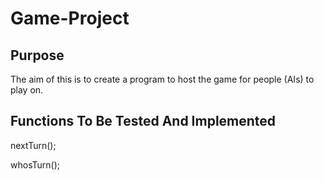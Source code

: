 
# Game-Project

## Purpose
The aim of this is to create a program to host the game for people (AIs) to play on.

## Functions To Be Tested And Implemented
nextTurn();

whosTurn();
